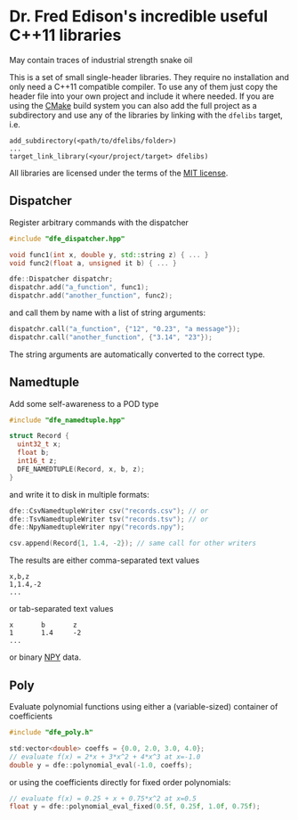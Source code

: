 Dr. Fred Edison's incredible useful C++11 libraries
===================================================
May contain traces of industrial strength snake oil

This is a set of small single-header libraries. They require no installation
and only need a C++11 compatible compiler. To use any of them just copy the
header file into your own project and include it where needed.
If you are using the [CMake][cmake] build system you can also add the full
project as a subdirectory and use any of the libraries by linking with
the `dfelibs` target, i.e.

    add_subdirectory(<path/to/dfelibs/folder>)
    ...
    target_link_library(<your/project/target> dfelibs)

All libraries are licensed under the terms of the [MIT license][mit_license].

Dispatcher
----------

Register arbitrary commands with the dispatcher

```cpp
#include "dfe_dispatcher.hpp"

void func1(int x, double y, std::string z) { ... }
void func2(float a, unsigned it b) { ... }

dfe::Dispatcher dispatchr;
dispatchr.add("a_function", func1);
dispatchr.add("another_function", func2);
```

and call them by name with a list of string arguments:

```cpp
dispatchr.call("a_function", {"12", "0.23", "a message"});
dispatchr.call("another_function", {"3.14", "23"});
```

The string arguments are automatically converted to the correct type.

Namedtuple
----------

Add some self-awareness to a POD type

```cpp
#include "dfe_namedtuple.hpp"

struct Record {
  uint32_t x;
  float b;
  int16_t z;
  DFE_NAMEDTUPLE(Record, x, b, z);
}
```

and write it to disk in multiple formats:

```cpp
dfe::CsvNamedtupleWriter csv("records.csv"); // or
dfe::TsvNamedtupleWriter tsv("records.tsv"); // or
dfe::NpyNamedtupleWriter npy("records.npy");

csv.append(Record{1, 1.4, -2}); // same call for other writers
```

The results are either comma-separated text values

    x,b,z
    1,1.4,-2
    ...

or tab-separated text values

    x       b       z
    1       1.4     -2
    ...

or binary [NPY][npy] data.

Poly
----

Evaluate polynomial functions using either a (variable-sized) container
of coefficients

```cpp
#include "dfe_poly.h"

std:vector<double> coeffs = {0.0, 2.0, 3.0, 4.0};
// evaluate f(x) = 2*x + 3*x^2 + 4*x^3 at x=-1.0
double y = dfe::polynomial_eval(-1.0, coeffs);
```

or using the coefficients directly for fixed order polynomials:

```cpp
// evaluate f(x) = 0.25 + x + 0.75*x^2 at x=0.5
float y = dfe::polynomial_eval_fixed(0.5f, 0.25f, 1.0f, 0.75f);
```


[cmake]: https://www.cmake.org
[mit_license]: https://opensource.org/licenses/MIT
[npy]: https://docs.scipy.org/doc/numpy/neps/npy-format.html
